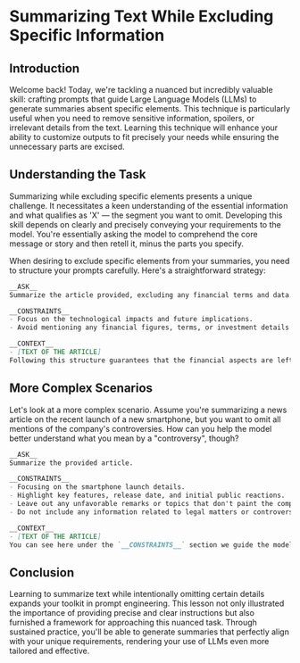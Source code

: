 # Summarizing Text While Excluding Specific Information

## Introduction
Welcome back! Today, we're tackling a nuanced but incredibly valuable skill: crafting prompts that guide Large Language Models (LLMs) to generate summaries absent specific elements. This technique is particularly useful when you need to remove sensitive information, spoilers, or irrelevant details from the text. Learning this technique will enhance your ability to customize outputs to fit precisely your needs while ensuring the unnecessary parts are excised.

## Understanding the Task
Summarizing while excluding specific elements presents a unique challenge. It necessitates a keen understanding of the essential information and what qualifies as 'X' — the segment you want to omit. Developing this skill depends on clearly and precisely conveying your requirements to the model. You're essentially asking the model to comprehend the core message or story and then retell it, minus the parts you specify.

When desiring to exclude specific elements from your summaries, you need to structure your prompts carefully. Here's a straightforward strategy:

```Markdown
__ASK__
Summarize the article provided, excluding any financial terms and data.

__CONSTRAINTS__
- Focus on the technological impacts and future implications.
- Avoid mentioning any financial figures, terms, or investment details.

__CONTEXT__
- [TEXT OF THE ARTICLE]
Following this structure guarantees that the financial aspects are left out, allowing the summary to concentrate solely on the technological perspectives.
```

## More Complex Scenarios
Let's look at a more complex scenario. Assume you're summarizing a news article on the recent launch of a new smartphone, but you want to omit all mentions of the company's controversies. How can you help the model better understand what you mean by a "controversy", though?

```Markdown
__ASK__
Summarize the provided article.

__CONSTRAINTS__
- Focusing on the smartphone launch details.
- Highlight key features, release date, and initial public reactions.
- Leave out any unfavorable remarks or topics that don't paint the company in a positive light.
- Do not include any information related to legal matters or controversies involving the company.

__CONTEXT__
- [TEXT OF THE ARTICLE]
You can see here under the `__CONSTRAINTS__` section we guide the model with specific instructions on what to and not to include instead of leaving it to interpretation.
```

## Conclusion
Learning to summarize text while intentionally omitting certain details expands your toolkit in prompt engineering. This lesson not only illustrated the importance of providing precise and clear instructions but also furnished a framework for approaching this nuanced task. Through sustained practice, you'll be able to generate summaries that perfectly align with your unique requirements, rendering your use of LLMs even more tailored and effective.
